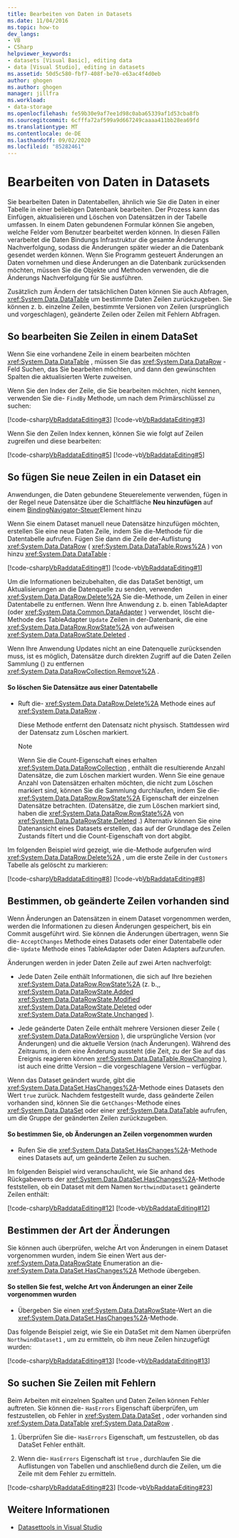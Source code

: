 ```yaml
---
title: Bearbeiten von Daten in Datasets
ms.date: 11/04/2016
ms.topic: how-to
dev_langs:
- VB
- CSharp
helpviewer_keywords:
- datasets [Visual Basic], editing data
- data [Visual Studio], editing in datasets
ms.assetid: 50d5c580-fbf7-408f-be70-e63ac4f4d0eb
author: ghogen
ms.author: ghogen
manager: jillfra
ms.workload:
- data-storage
ms.openlocfilehash: fe59b30e9af7ee1d98c0aba65339af1d53cba8fb
ms.sourcegitcommit: 6cfffa72af599a9d667249caaaa411bb28ea69fd
ms.translationtype: MT
ms.contentlocale: de-DE
ms.lasthandoff: 09/02/2020
ms.locfileid: "85282461"
---
```

# <a name="edit-data-in-datasets"></a>Bearbeiten von Daten in Datasets
Sie bearbeiten Daten in Datentabellen, ähnlich wie Sie die Daten in einer Tabelle in einer beliebigen Datenbank bearbeiten. Der Prozess kann das Einfügen, aktualisieren und Löschen von Datensätzen in der Tabelle umfassen. In einem Daten gebundenen Formular können Sie angeben, welche Felder vom Benutzer bearbeitet werden können. In diesen Fällen verarbeitet die Daten Bindungs Infrastruktur die gesamte Änderungs Nachverfolgung, sodass die Änderungen später wieder an die Datenbank gesendet werden können. Wenn Sie Programm gesteuert Änderungen an Daten vornehmen und diese Änderungen an die Datenbank zurücksenden möchten, müssen Sie die Objekte und Methoden verwenden, die die Änderungs Nachverfolgung für Sie ausführen.

Zusätzlich zum Ändern der tatsächlichen Daten können Sie auch Abfragen, <xref:System.Data.DataTable> um bestimmte Daten Zeilen zurückzugeben. Sie können z. b. einzelne Zeilen, bestimmte Versionen von Zeilen (ursprünglich und vorgeschlagen), geänderte Zeilen oder Zeilen mit Fehlern Abfragen.

## <a name="to-edit-rows-in-a-dataset"></a>So bearbeiten Sie Zeilen in einem DataSet
Wenn Sie eine vorhandene Zeile in einem bearbeiten möchten <xref:System.Data.DataTable> , müssen Sie das <xref:System.Data.DataRow> -Feld Suchen, das Sie bearbeiten möchten, und dann den gewünschten Spalten die aktualisierten Werte zuweisen.

Wenn Sie den Index der Zeile, die Sie bearbeiten möchten, nicht kennen, verwenden Sie die- `FindBy` Methode, um nach dem Primärschlüssel zu suchen:

[!code-csharp[VbRaddataEditing#3](../data-tools/codesnippet/CSharp/edit-data-in-datasets_1.cs)]
[!code-vb[VbRaddataEditing#3](../data-tools/codesnippet/VisualBasic/edit-data-in-datasets_1.vb)]

Wenn Sie den Zeilen Index kennen, können Sie wie folgt auf Zeilen zugreifen und diese bearbeiten:

[!code-csharp[VbRaddataEditing#5](../data-tools/codesnippet/CSharp/edit-data-in-datasets_2.cs)]
[!code-vb[VbRaddataEditing#5](../data-tools/codesnippet/VisualBasic/edit-data-in-datasets_2.vb)]

## <a name="to-insert-new-rows-into-a-dataset"></a>So fügen Sie neue Zeilen in ein Dataset ein
Anwendungen, die Daten gebundene Steuerelemente verwenden, fügen in der Regel neue Datensätze über die Schaltfläche **Neu hinzufügen** auf einem [BindingNavigator-Steuer](/dotnet/framework/winforms/controls/bindingnavigator-control-windows-forms)Element hinzu

Wenn Sie einem Dataset manuell neue Datensätze hinzufügen möchten, erstellen Sie eine neue Daten Zeile, indem Sie die-Methode für die Datentabelle aufrufen. Fügen Sie dann die Zeile der-Auflistung <xref:System.Data.DataRow> ( <xref:System.Data.DataTable.Rows%2A> ) von hinzu <xref:System.Data.DataTable> :

[!code-csharp[VbRaddataEditing#1](../data-tools/codesnippet/CSharp/edit-data-in-datasets_3.cs)]
[!code-vb[VbRaddataEditing#1](../data-tools/codesnippet/VisualBasic/edit-data-in-datasets_3.vb)]

Um die Informationen beizubehalten, die das DataSet benötigt, um Aktualisierungen an die Datenquelle zu senden, verwenden <xref:System.Data.DataRow.Delete%2A> Sie die-Methode, um Zeilen in einer Datentabelle zu entfernen. Wenn Ihre Anwendung z. b. einen TableAdapter (oder <xref:System.Data.Common.DataAdapter> ) verwendet, löscht die-Methode des TableAdapter `Update` Zeilen in der-Datenbank, die eine <xref:System.Data.DataRow.RowState%2A> von aufweisen <xref:System.Data.DataRowState.Deleted> .

Wenn Ihre Anwendung Updates nicht an eine Datenquelle zurücksenden muss, ist es möglich, Datensätze durch direkten Zugriff auf die Daten Zeilen Sammlung () zu entfernen <xref:System.Data.DataRowCollection.Remove%2A> .

#### <a name="to-delete-records-from-a-data-table"></a>So löschen Sie Datensätze aus einer Datentabelle

- Ruft die- <xref:System.Data.DataRow.Delete%2A> Methode eines auf <xref:System.Data.DataRow> .

     Diese Methode entfernt den Datensatz nicht physisch. Stattdessen wird der Datensatz zum Löschen markiert.

    > [!NOTE]
    > Wenn Sie die Count-Eigenschaft eines erhalten <xref:System.Data.DataRowCollection> , enthält die resultierende Anzahl Datensätze, die zum Löschen markiert wurden. Wenn Sie eine genaue Anzahl von Datensätzen erhalten möchten, die nicht zum Löschen markiert sind, können Sie die Sammlung durchlaufen, indem Sie die- <xref:System.Data.DataRow.RowState%2A> Eigenschaft der einzelnen Datensätze betrachten. (Datensätze, die zum Löschen markiert sind, haben die <xref:System.Data.DataRow.RowState%2A> von <xref:System.Data.DataRowState.Deleted> .) Alternativ können Sie eine Datenansicht eines Datasets erstellen, das auf der Grundlage des Zeilen Zustands filtert und die Count-Eigenschaft von dort abgibt.

Im folgenden Beispiel wird gezeigt, wie die-Methode aufgerufen wird <xref:System.Data.DataRow.Delete%2A> , um die erste Zeile in der `Customers` Tabelle als gelöscht zu markieren:

[!code-csharp[VbRaddataEditing#8](../data-tools/codesnippet/CSharp/edit-data-in-datasets_4.cs)]
[!code-vb[VbRaddataEditing#8](../data-tools/codesnippet/VisualBasic/edit-data-in-datasets_4.vb)]

## <a name="determine-if-there-are-changed-rows"></a>Bestimmen, ob geänderte Zeilen vorhanden sind
Wenn Änderungen an Datensätzen in einem Dataset vorgenommen werden, werden die Informationen zu diesen Änderungen gespeichert, bis ein Commit ausgeführt wird. Sie können die Änderungen übertragen, wenn Sie die- `AcceptChanges` Methode eines Datasets oder einer Datentabelle oder die- `Update` Methode eines TableAdapter oder Daten Adapters aufzurufen.

Änderungen werden in jeder Daten Zeile auf zwei Arten nachverfolgt:

- Jede Daten Zeile enthält Informationen, die sich auf Ihre beziehen <xref:System.Data.DataRow.RowState%2A> (z. b.,, <xref:System.Data.DataRowState.Added> <xref:System.Data.DataRowState.Modified> <xref:System.Data.DataRowState.Deleted> oder <xref:System.Data.DataRowState.Unchanged> ).

- Jede geänderte Daten Zeile enthält mehrere Versionen dieser Zeile ( <xref:System.Data.DataRowVersion> ), die ursprüngliche Version (vor Änderungen) und die aktuelle Version (nach Änderungen). Während des Zeitraums, in dem eine Änderung aussteht (die Zeit, zu der Sie auf das Ereignis reagieren können <xref:System.Data.DataTable.RowChanging> ), ist auch eine dritte Version – die vorgeschlagene Version – verfügbar.

Wenn das Dataset geändert wurde, gibt die <xref:System.Data.DataSet.HasChanges%2A>-Methode eines Datasets den Wert `true` zurück. Nachdem festgestellt wurde, dass geänderte Zeilen vorhanden sind, können Sie die `GetChanges`-Methode eines <xref:System.Data.DataSet> oder einer <xref:System.Data.DataTable> aufrufen, um die Gruppe der geänderten Zeilen zurückzugeben.

#### <a name="to-determine-if-changes-have-been-made-to-any-rows"></a>So bestimmen Sie, ob Änderungen an Zeilen vorgenommen wurden

- Rufen Sie die <xref:System.Data.DataSet.HasChanges%2A>-Methode eines Datasets auf, um geänderte Zeilen zu suchen.

Im folgenden Beispiel wird veranschaulicht, wie Sie anhand des Rückgabewerts der <xref:System.Data.DataSet.HasChanges%2A>-Methode feststellen, ob ein Dataset mit dem Namen `NorthwindDataset1` geänderte Zeilen enthält:

[!code-csharp[VbRaddataEditing#12](../data-tools/codesnippet/CSharp/edit-data-in-datasets_5.cs)]
[!code-vb[VbRaddataEditing#12](../data-tools/codesnippet/VisualBasic/edit-data-in-datasets_5.vb)]

## <a name="determine-the-type-of-changes"></a>Bestimmen der Art der Änderungen
Sie können auch überprüfen, welche Art von Änderungen in einem Dataset vorgenommen wurden, indem Sie einen Wert aus der- <xref:System.Data.DataRowState> Enumeration an die- <xref:System.Data.DataSet.HasChanges%2A> Methode übergeben.

#### <a name="to-determine-what-type-of-changes-have-been-made-to-a-row"></a>So stellen Sie fest, welche Art von Änderungen an einer Zeile vorgenommen wurden

- Übergeben Sie einen <xref:System.Data.DataRowState>-Wert an die <xref:System.Data.DataSet.HasChanges%2A>-Methode.

Das folgende Beispiel zeigt, wie Sie ein DataSet mit dem Namen überprüfen `NorthwindDataset1` , um zu ermitteln, ob ihm neue Zeilen hinzugefügt wurden:

[!code-csharp[VbRaddataEditing#13](../data-tools/codesnippet/CSharp/edit-data-in-datasets_6.cs)]
[!code-vb[VbRaddataEditing#13](../data-tools/codesnippet/VisualBasic/edit-data-in-datasets_6.vb)]

## <a name="to-locate-rows-that-have-errors"></a>So suchen Sie Zeilen mit Fehlern
Beim Arbeiten mit einzelnen Spalten und Daten Zeilen können Fehler auftreten. Sie können die- `HasErrors` Eigenschaft überprüfen, um festzustellen, ob Fehler in <xref:System.Data.DataSet> , oder vorhanden sind <xref:System.Data.DataTable> <xref:System.Data.DataRow> .

1. Überprüfen Sie die- `HasErrors` Eigenschaft, um festzustellen, ob das DataSet Fehler enthält.

2. Wenn die- `HasErrors` Eigenschaft ist `true` , durchlaufen Sie die Auflistungen von Tabellen und anschließend durch die Zeilen, um die Zeile mit dem Fehler zu ermitteln.

[!code-csharp[VbRaddataEditing#23](../data-tools/codesnippet/CSharp/edit-data-in-datasets_7.cs)]
[!code-vb[VbRaddataEditing#23](../data-tools/codesnippet/VisualBasic/edit-data-in-datasets_7.vb)]

## <a name="see-also"></a>Weitere Informationen

- [Datasettools in Visual Studio](../data-tools/dataset-tools-in-visual-studio.md)
